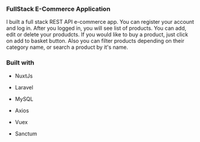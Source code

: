 

### FullStack E-Commerce Application  
I built a full stack REST API e-commerce app.
You can register your account and log in.
After you logged in, you will see list of products.
You can add, edit or delete your produdcts.
If you would like to buy a product, just click on add to basket button.
Also you can filter products depending on their category name, or search a product by it's name.  
  



### Built with  
- NuxtJs  
  

- Laravel  
  

- MySQL  
  

- Axios  
  

- Vuex  
  

- Sanctum  
  

<br/>  


